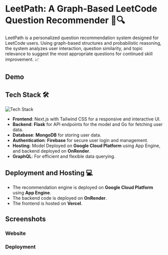 # **LeetPath: A Graph-Based LeetCode Question Recommender 🧭🔍**
LeetPath is a personalized question recommendation system designed for LeetCode users. Using graph-based structures and probabilistic reasoning, the system analyzes user interaction, question similarity, and topic relevance to suggest the most appropriate questions for continued skill improvement. 📈

## **Demo**

## **Tech Stack 🛠️**
![Tech Stack](https://skillicons.dev/icons?i=nextjs,tailwind,go,mongodb,flask,firebase,graphql,vercel,gcp,)

- **Frontend**: Next.js with Tailwind CSS for a responsive and interactive UI.
- **Backend**: **Flask** for API endpoints for the model and Go for fetching user data.
- **Database**: **MongoDB** for storing user data.
- **Authentication**: **Firebase** for secure user login and management.
- **Hosting**: Model Deployed on **Google Cloud Platform** using App Engine, and backend deployed on **OnRender**.
- **GraphQL**: For efficient and flexible data querying.

## **Deployment and Hosting 💻**
- The recommendation engine is deployed on **Google Cloud Platform** using **App Engine**.
- The backend code is deployed on **OnRender**.
- The frontend is hosted on **Vercel**.

## Screenshots
### Website
### Deployment

